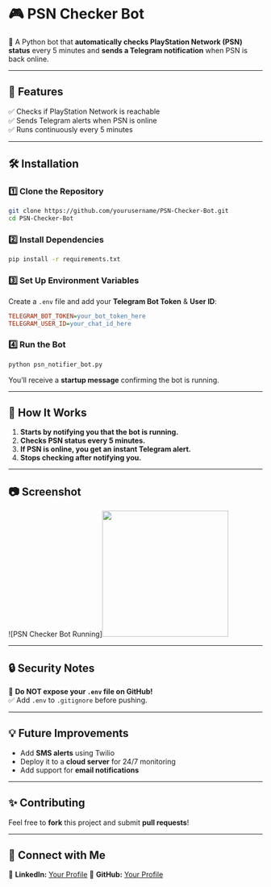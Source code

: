 # 🎮 PSN Checker Bot  

🚀 A Python bot that **automatically checks PlayStation Network (PSN) status** every 5 minutes and **sends a Telegram notification** when PSN is back online.

---

## 📌 Features  
✅ Checks if PlayStation Network is reachable  
✅ Sends Telegram alerts when PSN is online  
✅ Runs continuously every 5 minutes  

---

## 🛠️ Installation  

### **1️⃣ Clone the Repository**
```bash
git clone https://github.com/yourusername/PSN-Checker-Bot.git
cd PSN-Checker-Bot
```

### **2️⃣ Install Dependencies**
```bash
pip install -r requirements.txt
```

### **3️⃣ Set Up Environment Variables**  
Create a `.env` file and add your **Telegram Bot Token** & **User ID**:
```ini
TELEGRAM_BOT_TOKEN=your_bot_token_here
TELEGRAM_USER_ID=your_chat_id_here
```

### **4️⃣ Run the Bot**
```bash
python psn_notifier_bot.py
```
You’ll receive a **startup message** confirming the bot is running.

---

## 📜 How It Works  
1. **Starts by notifying you that the bot is running.**  
2. **Checks PSN status every 5 minutes.**  
3. **If PSN is online, you get an instant Telegram alert.**  
4. **Stops checking after notifying you.**  

---

## 📷 Screenshot  
![PSN Checker Bot Running]<img src="https://github.com/user-attachments/assets/806f08f6-0cca-4a62-afb3-44732a6b7f5a" width="250">

---

## 🔒 Security Notes  
🚫 **Do NOT expose your `.env` file on GitHub!**  
✅ Add `.env` to `.gitignore` before pushing.  

---

## 💡 Future Improvements  
- Add **SMS alerts** using Twilio  
- Deploy it to a **cloud server** for 24/7 monitoring  
- Add support for **email notifications**  

---

## ✨ Contributing  
Feel free to **fork** this project and submit **pull requests**!  

---

## 📢 Connect with Me  
🔗 **LinkedIn:** [Your Profile]([https://linkedin.com/in/yourusername](https://www.linkedin.com/in/mukhtar02/))  
🔗 **GitHub:** [Your Profile]([https://github.com/yourusername](https://github.com/MUKHTAR-02))  
